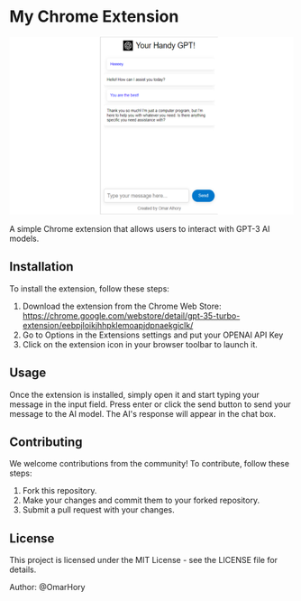 # My Chrome Extension

![Extension Logo](images/crx.png)

A simple Chrome extension that allows users to interact with GPT-3 AI models.

## Installation

To install the extension, follow these steps:

1. Download the extension from the Chrome Web Store: https://chrome.google.com/webstore/detail/gpt-35-turbo-extension/eebpjloikjhhpklemoapjdpnaekgiclk/
2. Go to Options in the Extensions settings and put your OPENAI API Key
3. Click on the extension icon in your browser toolbar to launch it.

## Usage

Once the extension is installed, simply open it and start typing your message in the input field. Press enter or click the send button to send your message to the AI model. The AI's response will appear in the chat box.

## Contributing

We welcome contributions from the community! To contribute, follow these steps:

1. Fork this repository.
2. Make your changes and commit them to your forked repository.
3. Submit a pull request with your changes.

## License

This project is licensed under the MIT License - see the LICENSE file for details.

Author: @OmarHory
